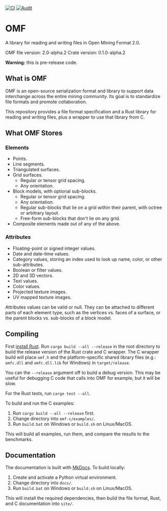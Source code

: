 [![CI](https://github.com/gmggroup/omf-rust/actions/workflows/ci.yml/badge.svg)](https://github.com/gmggroup/omf-rust/actions/workflows/ci.yml)
[![Audit](https://github.com/gmggroup/omf-rust/actions/workflows/audit.yml/badge.svg)](https://github.com/gmggroup/omf-rust/actions/workflows/audit.yml)

# OMF

A library for reading and writing files in Open Mining Format 2.0.

OMF file version: 2.0-alpha.2
Crate version: 0.1.0-alpha.2

**Warning:** this is pre-release code.

## What is OMF

OMF is an open-source serialization format and library to support data interchange
across the entire mining community.
Its goal is to standardize file formats and promote collaboration.

This repository provides a file format specification and a Rust library for reading and writing files,
plus a wrapper to use that library from C.

## What OMF Stores

### Elements

- Points.
- Line segments.
- Triangulated surfaces.
- Grid surfaces.
    - Regular or tensor grid spacing.
    - Any orientation.
- Block models, with optional sub-blocks.
    - Regular or tensor grid spacing.
    - Any orientation.
    - Regular sub-blocks that lie on a grid within their parent, with octree or arbitrary layout.
    - Free-form sub-blocks that don't lie on any grid.
- Composite elements made out of any of the above.


### Attributes

- Floating-point or signed integer values.
- Date and date-time values.
- Category values, storing an index used to look up name, color, or other sub-attributes.
- Boolean or filter values.
- 2D and 3D vectors.
- Text values.
- Color values.
- Projected texture images.
- UV mapped texture images.

Attributes values can be valid or null.
They can be attached to different parts of each element type,
such as the vertices vs. faces of a surface,
or the parent blocks vs. sub-blocks of a block model.

## Compiling

First [install Rust](https://www.rust-lang.org/tools/install).
Run `cargo build --all --release` in the root directory to build the release version of the Rust
crate and C wrapper.
The C wrapper build will place `omf.h` and the platform-specific shared library files
(e.g.: `omfc.dll` and `omfc.dll.lib` for Windows) in `target/release`.

You can the `--release` argument off to build a debug version.
This may be useful for debugging C code that calls into OMF for example,
but it will be slow.

For the Rust tests, run `cargo test --all`.

To build and run the C examples:

1. Run `cargo build --all --release` first.
2. Change directory into `omf-c/examples/`.
3. Run `build.bat` on Windows or `build.sh` on Linux/MacOS.

This will build all examples, run them, and compare the results to the benchmarks.

## Documentation

The documentation is built with [MkDocs](https://www.mkdocs.org/).
To build locally:

1. Create and activate a Python virtual environment.
2. Change directory into `docs/`.
3. Run `build.bat` on Windows or `build.sh` on Linux/MacOS.

This will install the required dependencies, then build the file format, Rust, and C documentation into `site/`.
